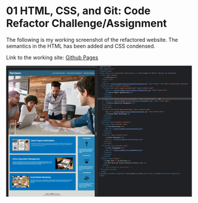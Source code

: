 # 01 HTML, CSS, and Git: Code Refactor Challenge/Assignment

The following is my working screenshot of the refactored website. The semantics in the HTML has been added and CSS condensed.

Link to the working site: [Github Pages](https://roflmelon.github.io/utor-assignment1/)

![The Horiseon webpage includes a navigation bar, a header image, and cards with text and images at the bottom of the page.](./Assets/refactor-screenshot.jpg)
